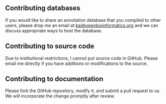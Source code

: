 ## Contributing databases

If you would like to share an annotation database that you compiled to other users, please drop me an email at kai@openbioinformatics.org and we can discuss appropriate ways to host the database.

## Contributing to source code

Due to institutional restrictions, I cannot put source code in GitHub. Please email me directly if you have additions or modifications to the source.

## Contributing to documentation

Please fork the GitHub repository, modify it, and submit a pull request to us. We will incorporate the change promptly after review.
